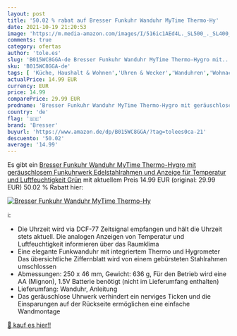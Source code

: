 ```yaml
---
layout: post
title: '50.02 % rabat auf Bresser Funkuhr Wanduhr MyTime Thermo-Hy'
date: 2021-10-19 21:20:53
image: 'https://m.media-amazon.com/images/I/516ic1AEd4L._SL500_._SL400_.jpg'
comments: true
category: ofertas
author: 'tole.es'
slug: 'B015WC8GGA-de Bresser Funkuhr Wanduhr MyTime Thermo-Hygro mit...'
sku: 'B015WC8GGA-de'
tags: [ 'Küche, Haushalt & Wohnen','Uhren & Wecker','Wanduhren','Wohnaccessoires & Deko','bresser', ]
actualPrice: 14.99 EUR
currency: EUR
price: 14.99
comparePrice: 29.99 EUR
prodname: 'Bresser Funkuhr Wanduhr MyTime Thermo-Hygro mit geräuschlosem Funkuhrwerk  Edelstahlrahmen und Anzeige für Temperatur und Luftfeuchtigkeit  Grün'
country: 'de'
flag: '🇩🇪'
brand: 'Bresser'
buyurl: 'https://www.amazon.de/dp/B015WC8GGA/?tag=tolees0ca-21'
descuento: '50.02'
average: '14.99'
---
```


Es gibt ein [Bresser Funkuhr Wanduhr MyTime Thermo-Hygro mit geräuschlosem Funkuhrwerk  Edelstahlrahmen und Anzeige für Temperatur und Luftfeuchtigkeit  Grün](https://www.amazon.de/dp/B015WC8GGA/?tag=tolees0ca-21) mit aktuellem Preis 14.99 EUR (original: 29.99 EUR) 50.02 % Rabatt hier:

[![Bresser Funkuhr Wanduhr MyTime Thermo-Hy](https://m.media-amazon.com/images/I/516ic1AEd4L._SL500_._SL400_.jpg)](https://www.amazon.de/dp/B015WC8GGA/?tag=tolees0ca-21)

ℹ️:

- Die Uhrzeit wird via DCF-77 Zeitsignal empfangen und hält die Uhrzeit stets aktuell. Die analogen Anzeigen von Temperatur und Luftfeuchtigkeit informieren über das Raumklima
- Eine elegante Funkwanduhr mit integriertem Thermo und Hygrometer Das übersichtliche Ziffernblatt wird von einem gebürsteten Stahlrahmen umschlossen
- Abmessungen: 250 x 46 mm, Gewicht: 636 g, Für den Betrieb wird eine AA (Mignon), 1.5V Batterie benötigt (nicht im Lieferumfang enthalten)
- Lieferumfang: Wanduhr, Anleitung
- Das geräuschlose Uhrwerk verhindert ein nerviges Ticken und die Einsparungen auf der Rückseite ermöglichen eine einfache Wandmontage

[🛒 kauf es hier!!](https://www.amazon.de/dp/B015WC8GGA/?tag=tolees0ca-21)

